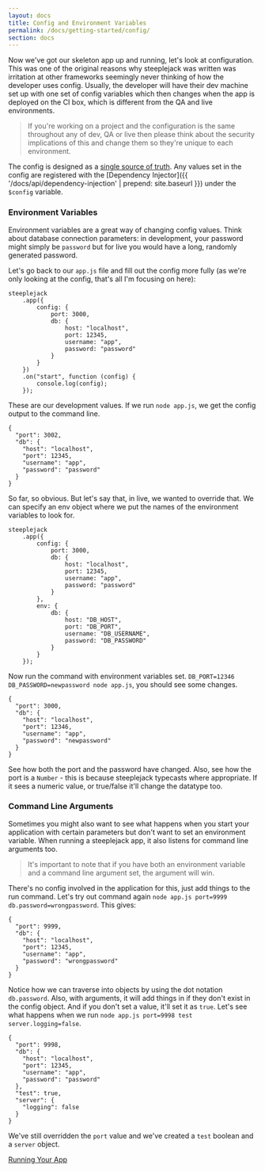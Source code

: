```yaml
---
layout: docs
title: Config and Environment Variables
permalink: /docs/getting-started/config/
section: docs
---
```


Now we've got our skeleton app up and running, let's look at configuration.  This was one of the original reasons why
steeplejack was written was irritation at other frameworks seemingly never thinking of how the developer uses config.
Usually, the developer will have their dev machine set up with one set of config variables which then changes when the
app is deployed on the CI box, which is different from the QA and live environments.

> If you're working on a project and the configuration is the same throughout any of dev, QA or live then please
> think about the security implications of this and change them so they're unique to each environment.

The config is designed as a [single source of truth](http://en.wikipedia.org/wiki/Single_Source_of_Truth).  Any values
set in the config are registered with the [Dependency Injector]({{ '/docs/api/dependency-injection' | prepend: site.baseurl }})
under the `$config` variable.

### Environment Variables

Environment variables are a great way of changing config values.  Think about database connection parameters: in
development, your password might simply be `password` but for live you would have a long, randomly generated password.

Let's go back to our `app.js` file and fill out the config more fully (as we're only looking at the config, that's
all I'm focusing on here):

    steeplejack
        .app({
            config: {
                port: 3000,
                db: {
                    host: "localhost",
                    port: 12345,
                    username: "app",
                    password: "password"
                }
            }
        })
        .on("start", function (config) {
            console.log(config);
        });

These are our development values.  If we run `node app.js`, we get the config output to the command line.

    {
      "port": 3002,
      "db": {
        "host": "localhost",
        "port": 12345,
        "username": "app",
        "password": "password"
      }
    }

So far, so obvious. But let's say that, in live, we wanted to override that.  We can specify an env object where we put
the names of the environment variables to look for.

    steeplejack
        .app({
            config: {
                port: 3000,
                db: {
                    host: "localhost",
                    port: 12345,
                    username: "app",
                    password: "password"
                }
            },
            env: {
                db: {
                    host: "DB_HOST",
                    port: "DB_PORT",
                    username: "DB_USERNAME",
                    password: "DB_PASSWORD"
                }
            }
        });

Now run the command with environment variables set. `DB_PORT=12346 DB_PASSWORD=newpassword node app.js`, you should see
some changes.

    {
      "port": 3000,
      "db": {
        "host": "localhost",
        "port": 12346,
        "username": "app",
        "password": "newpassword"
      }
    }

See how both the port and the password have changed.  Also, see how the port is a `Number` - this is because steeplejack
typecasts where appropriate.  If it sees a numeric value, or true/false it'll change the datatype too.

### Command Line Arguments

Sometimes you might also want to see what happens when you start your application with certain parameters but don't
want to set an environment variable. When running a steeplejack app, it also listens for command line arguments too.

> It's important to note that if you have both an environment variable and a command line argument set, the argument
> will win.

There's no config involved in the application for this, just add things to the run command. Let's try out command
again `node app.js port=9999 db.password=wrongpassword`.  This gives:

    {
      "port": 9999,
      "db": {
        "host": "localhost",
        "port": 12345,
        "username": "app",
        "password": "wrongpassword"
      }
    }

Notice how we can traverse into objects by using the dot notation `db.password`.  Also, with arguments, it will add
things in if they don't exist in the config object.  And if you don't set a value, it'll set it as `true`.  Let's see
what happens when we run `node app.js port=9998 test server.logging=false`.

    {
      "port": 9998,
      "db": {
        "host": "localhost",
        "port": 12345,
        "username": "app",
        "password": "password"
      },
      "test": true,
      "server": {
        "logging": false
      }
    }

We've still overridden the `port` value and we've created a `test` boolean and a `server` object.

<a href="{{ '/docs/getting-started/running-your-app' | prepend: site.baseurl }}" class="prev_button">Running Your App</a>
